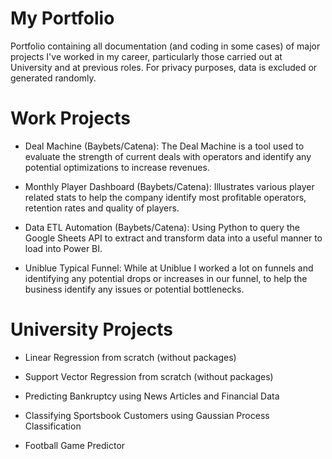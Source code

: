# My Portfolio

Portfolio containing all documentation (and coding in some cases) of major projects I've worked in my career, particularly those carried out at University and at previous roles.
For privacy purposes, data is excluded or generated randomly.

# Work Projects

- Deal Machine (Baybets/Catena):
The Deal Machine is a tool used to evaluate the strength of current deals with operators and identify any potential optimizations to increase revenues.

- Monthly Player Dashboard (Baybets/Catena):
Illustrates various player related stats to help the company identify most profitable operators, retention rates and quality of players.

- Data ETL Automation (Baybets/Catena):
Using Python to query the Google Sheets API to extract and transform data into a useful manner to load into Power BI.

- Uniblue Typical Funnel:
While at Uniblue I worked a lot on funnels and identifying any potential drops or increases in our funnel, to help the business identify any issues or potential bottlenecks.

# University Projects

- Linear Regression from scratch (without packages)

- Support Vector Regression from scratch (without packages)

- Predicting Bankruptcy using News Articles and Financial Data

- Classifying Sportsbook Customers using Gaussian Process Classification

- Football Game Predictor
